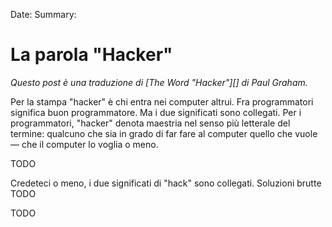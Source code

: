 Date:
Summary:

# La parola "Hacker" #

_Questo post è una traduzione di [The Word "Hacker"][] di Paul Graham._

Per la stampa "hacker" è chi entra nei computer altrui. Fra programmatori
significa buon programmatore. Ma i due significati sono collegati. Per i
programmatori, "hacker" denota maestria nel senso più letterale del termine:
qualcuno che sia in grado di far fare al computer quello che vuole — che il
computer lo voglia o meno.

TODO

Credeteci o meno, i due significati di "hack" sono collegati. Soluzioni brutte
TODO

TODO